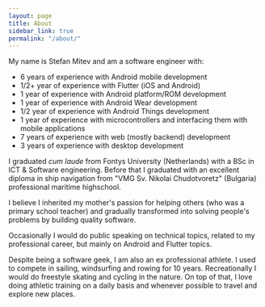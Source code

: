 ```yaml
---
layout: page
title: About
sidebar_link: true
permalink: "/about/"
---
```


My name is Stefan Mitev and am a software engineer with: 
 * 6 years of experience with Android mobile development
 * 1/2+ year of experience with Flutter (iOS and Android)
 * 1 year of experience with Android platform/ROM development
 * 1 year of experience with Android Wear development
 * 1/2 year of experience with Android Things development
 * 1 year of experience with microcontrollers and interfacing them with mobile applications
 * 7 years of experience with web (mostly backend) development
 * 3 years of experience with desktop development
 
I graduated _cum laude_ from Fontys University (Netherlands) with a BSc in ICT & Software engineering. Before that I graduated with an excellent diploma in ship navigation from "VMG Sv. Nikolai Chudotvoretz" (Bulgaria) professional maritime highschool.

I believe I inherited my mother's passion for helping others (who was a primary school teacher) and gradually transformed into solving people's problems by building quality software.

Occasionally I would do public speaking on technical topics, related to my professional career, but mainly on Android and Flutter topics.

Despite being a software geek, I am also an ex professional athlete. I used to compete in sailing, windsurfing and rowing for 10 years. Recreationally I would do freestyle skating and cycling in the nature. On top of that, I love doing athletic training on a daily basis and whenever possible to travel and explore new places.